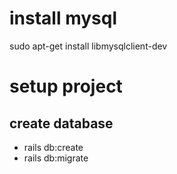 # install mysql
sudo apt-get install libmysqlclient-dev

# setup project
## create database
- rails db:create
- rails db:migrate